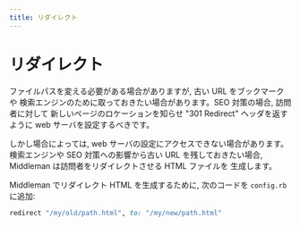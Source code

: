 ```yaml
---
title: リダイレクト
---
```


# リダイレクト

ファイルパスを変える必要がある場合がありますが, 古い URL をブックマークや
検索エンジンのために取っておきたい場合があります。SEO 対策の場合, 訪問者に対して
新しいページのロケーションを知らせ "301 Redirect" ヘッダを返すように
web サーバを設定するべきです。

しかし場合によっては, web サーバの設定にアクセスできない場合があります。
検索エンジンや SEO 対策への影響から古い URL を残しておきたい場合,
Middleman は訪問者をリダイレクトさせる HTML ファイルを
生成します。

Middleman でリダイレクト HTML を生成するために, 次のコードを `config.rb` に追加:

```ruby
redirect "/my/old/path.html", to: "/my/new/path.html"
```
